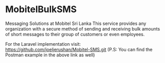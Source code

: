 # MobitelBulkSMS

Messaging Solutions at Mobitel Sri Lanka
This service provides any organization with a secure method of sending and receiving bulk amounts of short messages to their group of customers or even employees.

For the Laravel implementation visit: https://github.com/joeljerushan/Mobitel-SMS.git
(P.S: You can find the Postman example in the above link as well)
